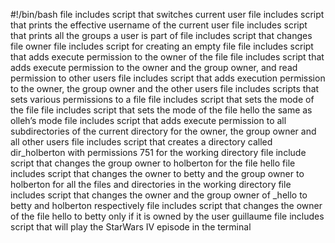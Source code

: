 #!/bin/bash
file includes script that switches current user
file includes script that prints the effective username of the current user
file includes script that prints all the groups a user is part of
file includes script that changes file owner
file includes script for creating an empty file
file includes script that adds execute permission to the owner of the file
file includes script that adds execute permission to the owner and the group owner, and read permission to other users
file includes script that adds execution permission to the owner, the group owner and the other users
file includes scripts that sets various permissions to a file
file includes script that sets the mode of the file 
file includes script that sets the mode of the file hello the same as olleh’s mode
file includes script that adds execute permission to all subdirectories of the current directory for the owner, the group owner and all other users
file includes script that creates a directory called dir_holberton with permissions 751 for the working directory
file include script that changes the group owner to holberton for the file hello
file includes script that changes the owner to betty and the group owner to holberton for all the files and directories in the working directory
file includes script that changes the owner and the group owner of _hello to betty and holberton respectively
file includes script that changes the owner of the file hello to betty only if it is owned by the user guillaume
file includes script that will play the StarWars IV episode in the terminal
